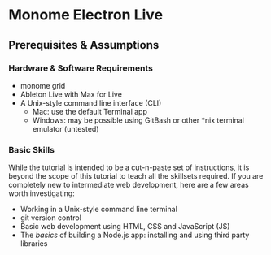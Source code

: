# Monome Electron Live

## Prerequisites & Assumptions

### Hardware & Software Requirements

* monome grid
* Ableton Live with Max for Live
* A Unix-style command line interface (CLI)
  * Mac: use the default Terminal app
  * Windows: may be possible using GitBash or other *nix terminal emulator (untested)

### Basic Skills

While the tutorial is intended to be a cut-n-paste set of instructions, it is beyond the scope of this tutorial to teach all the skillsets required. If you are completely new to intermediate web development, here are a few areas worth investigating:

* Working in a Unix-style command line terminal
* git version control
* Basic web development using HTML, CSS and JavaScript (JS)
* The *basics* of building a Node.js app: installing and using third party libraries
